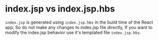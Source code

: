 <!--
 * Copyright (c) 2017-2023, WSO2 LLC (https://www.wso2.com).
 * 
 * WSO2 LLC licenses this file to you under the Apache License,
 * Version 2.0 (the "License"); you may not use this file except
 * in compliance with the License.
 * You may obtain a copy of the License at
 * 
 * http://www.apache.org/licenses/LICENSE-2.0
 * 
 * Unless required by applicable law or agreed to in writing,
 * software distributed under the License is distributed on an
 * "AS IS" BASIS, WITHOUT WARRANTIES OR CONDITIONS OF ANY
 * KIND, either express or implied. See the License for the
 * specific language governing permissions and limitations
 * under the License.
 */
-->

# index.jsp vs index.jsp.hbs

`index.jsp` is generated using `index.jsp.hbs` in the build time of the React app, So do not make any changes to index.jsp file directly, If you want to modify the index.jsp behavior use it's templated file `index.jsp.hbs`.
